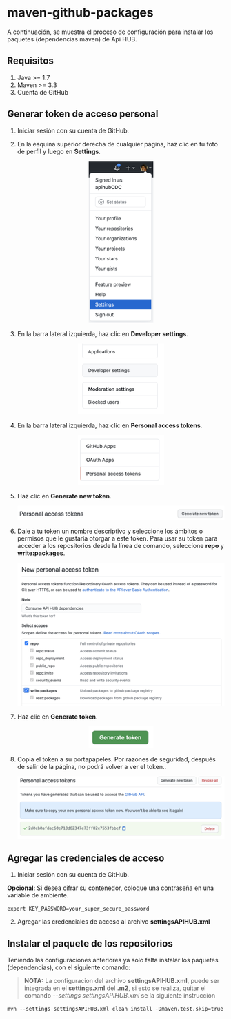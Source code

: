 # maven-github-packages

A continuación, se muestra el proceso de configuración para instalar los paquetes (dependencias maven) de Api HUB.

## Requisitos

1. Java >= 1.7
2. Maven >= 3.3
3. Cuenta de GitHub

## Generar token de acceso personal

 1. Iniciar sesión con su cuenta de GitHub.

 2. En la esquina superior derecha de cualquier página, haz clic en tu foto de perfil y luego en **Settings**.
 
    <p align="center">
        <img src="https://github.com/APIHub-CdC/imagenes-cdc/blob/master/maven/01_Settings.png" width="150">
    </p>
 
 3. En la barra lateral izquierda, haz clic en **Developer settings**.
 
    <p align="center">
        <img src="https://github.com/APIHub-CdC/imagenes-cdc/blob/master/maven/02_Developer_Settings.png" width="200">
    </p>
    
 4. En la barra lateral izquierda, haz clic en **Personal access tokens**.
 
    <p align="center">
        <img src="https://github.com/APIHub-CdC/imagenes-cdc/blob/master/maven/03_Personal_Access_Tokens.png" width="200">
    </p>

 6. Haz clic en **Generate new token**.

    <p align="center">
        <img src="https://github.com/APIHub-CdC/imagenes-cdc/blob/master/maven/04_Generate_New_token.png" width="510">
    </p>
    
 7. Dale a tu token un nombre descriptivo y seleccione los ámbitos o permisos que le gustaría otorgar a este token. Para usar su token para acceder a los repositorios desde la línea de comando, seleccione **repo** y **write:packages**.

    <p align="center">
        <img src="https://github.com/APIHub-CdC/imagenes-cdc/blob/master/maven/05_Form_Generate_Token.png" width="500">
    </p>
    
 8. Haz clic en **Generate token**.

    <p align="center">
        <img src="https://github.com/APIHub-CdC/imagenes-cdc/blob/master/maven/06_Button_Generate_Token.png" width="150">
    </p>
    
 9. Copia el token a su portapapeles. Por razones de seguridad, después de salir de la página, no podrá volver a ver el token..

    <p align="center">
        <img src="https://github.com/APIHub-CdC/imagenes-cdc/blob/master/maven/07_Copy_token.png" width="480">
    </p>
 

## Agregar las credenciales de acceso

 1. Iniciar sesión con su cuenta de GitHub.

**Opcional**: Si desea cifrar su contenedor, coloque una contraseña en una variable de ambiente.

```shell
export KEY_PASSWORD=your_super_secure_password
```
2. Agregar las credenciales de acceso al archivo **settingsAPIHUB.xml**


## Instalar el paquete de los repositorios

Teniendo las configuraciones anteriores ya solo falta instalar los paquetes (dependencias), con el siguiente comando:

> **NOTA:** La configuracion del archivo **settingsAPIHUB.xml**, puede ser integrada en el **settings.xml** del **.m2**, si esto se realiza, quitar el comando *--settings settingsAPIHUB.xml* se la siguiente instrucción

```shell
mvn --settings settingsAPIHUB.xml clean install -Dmaven.test.skip=true
```
